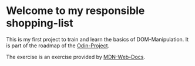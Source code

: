 # Welcome to my responsible shopping-list

This is my first project to train and learn the basics of DOM-Manipulation. It is part of the roadmap of the [Odin-Project](https://www.theodinproject.com/).

The exercise is an exercise provided by [MDN-Web-Docs](https://developer.mozilla.org/en-US/docs/Learn/JavaScript/Client-side_web_APIs/Manipulating_documents#active_learning_a_dynamic_shopping_list).
